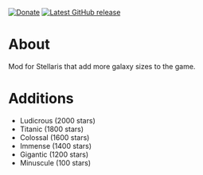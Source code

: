 [![Donate](https://img.shields.io/badge/-%E2%99%A5%20Donate-%23ff69b4)](https://hmlendea.go.ro/fund.html) [![Latest GitHub release](https://img.shields.io/github/v/release/hmlendea/stellaris-ui-galaxy-sizes)](https://github.com/hmlendea/stellaris-ui-galaxy-sizes/releases/latest)

# About

Mod for Stellaris that add more galaxy sizes to the game.

# Additions

 - Ludicrous (2000 stars)
 - Titanic (1800 stars)
 - Colossal (1600 stars)
 - Immense (1400 stars)
 - Gigantic (1200 stars)
 - Minuscule (100 stars)

